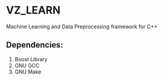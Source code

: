 # VZ_LEARN
Machine Learning and Data Preprocessing framework for C++

## Dependencies:
1. Boost Library
2. GNU GCC
3. GNU Make
